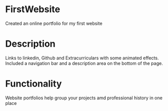 # FirstWebsite
Created an online portfolio for my first website

# Description
Links to linkedin, Github and Extracurriculars with some animated effects. Included a navigation bar and a description area on the bottom of the page.

# Functionality 
Website portfolios help group your projects amd professional history in one place


